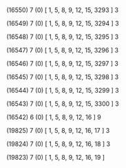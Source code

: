 (16550) 7 (0) [ 1, 5, 8, 9, 12, 15, 3293 ] 3 


(16549) 7 (0) [ 1, 5, 8, 9, 12, 15, 3294 ] 3 


(16548) 7 (0) [ 1, 5, 8, 9, 12, 15, 3295 ] 3 


(16547) 7 (0) [ 1, 5, 8, 9, 12, 15, 3296 ] 3 


(16546) 7 (0) [ 1, 5, 8, 9, 12, 15, 3297 ] 3 


(16545) 7 (0) [ 1, 5, 8, 9, 12, 15, 3298 ] 3 


(16544) 7 (0) [ 1, 5, 8, 9, 12, 15, 3299 ] 3 


(16543) 7 (0) [ 1, 5, 8, 9, 12, 15, 3300 ] 3 


(16542) 6 (0) [ 1, 5, 8, 9, 12, 16 ] 9 


(19825) 7 (0) [ 1, 5, 8, 9, 12, 16, 17 ] 3 


(19824) 7 (0) [ 1, 5, 8, 9, 12, 16, 18 ] 3 


(19823) 7 (0) [ 1, 5, 8, 9, 12, 16, 19 ]  

